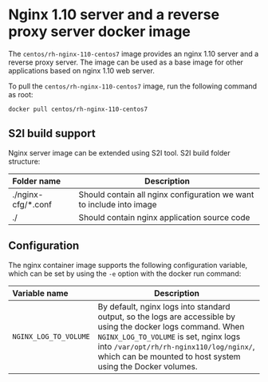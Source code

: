 Nginx 1.10 server and a reverse proxy server docker image
=========================================================

The `centos/rh-nginx-110-centos7` image provides an nginx 1.10 server and a reverse proxy server. The image can be used as a base image for other applications based on nginx 1.10 web server.


To pull the `centos/rh-nginx-110-centos7` image, run the following command as root:
```
docker pull centos/rh-nginx-110-centos7
```

S2I build support
-------------
Nginx server image can be extended using S2I tool.
S2I build folder structure:

|    Folder name         |    Description                            |
| :--------------------- | ----------------------------------------- |
|  ./nginx-cfg/*.conf    | Should contain all nginx configuration we want to include into image |
|  ./                    | Should contain nginx application source code                         |

Configuration
-------------
The nginx container image supports the following configuration variable, which can be set by using the `-e` option with the docker run command:


|    Variable name       |    Description                            |
| :--------------------- | ----------------------------------------- |
|  `NGINX_LOG_TO_VOLUME` | By default, nginx logs into standard output, so the logs are accessible by using the docker logs command. When `NGINX_LOG_TO_VOLUME` is set, nginx logs into `/var/opt/rh/rh-nginx110/log/nginx/`, which can be mounted to host system using the Docker volumes. |
